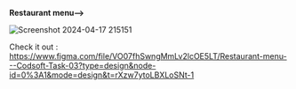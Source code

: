**Restaurant menu-->**

![Screenshot 2024-04-17 215151](https://github.com/warundev/CodSoft/assets/120333797/8ca971eb-f90e-4f43-b6a2-e9fddb57cbc3)

Check it out : https://www.figma.com/file/VO07fhSwngMmLv2lcOE5LT/Restaurant-menu---Codsoft-Task-03?type=design&node-id=0%3A1&mode=design&t=rXzw7ytoLBXLoSNt-1
